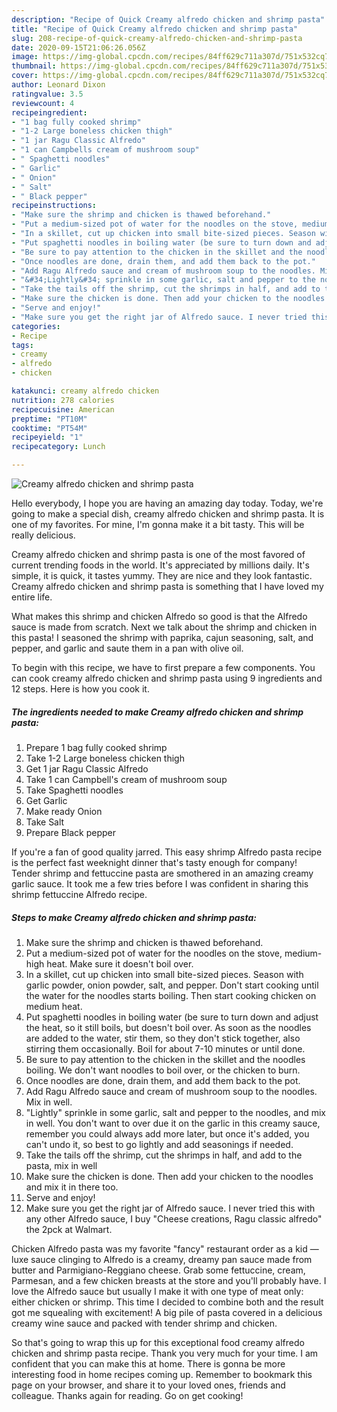 ```yaml
---
description: "Recipe of Quick Creamy alfredo chicken and shrimp pasta"
title: "Recipe of Quick Creamy alfredo chicken and shrimp pasta"
slug: 208-recipe-of-quick-creamy-alfredo-chicken-and-shrimp-pasta
date: 2020-09-15T21:06:26.056Z
image: https://img-global.cpcdn.com/recipes/84ff629c711a307d/751x532cq70/creamy-alfredo-chicken-and-shrimp-pasta-recipe-main-photo.jpg
thumbnail: https://img-global.cpcdn.com/recipes/84ff629c711a307d/751x532cq70/creamy-alfredo-chicken-and-shrimp-pasta-recipe-main-photo.jpg
cover: https://img-global.cpcdn.com/recipes/84ff629c711a307d/751x532cq70/creamy-alfredo-chicken-and-shrimp-pasta-recipe-main-photo.jpg
author: Leonard Dixon
ratingvalue: 3.5
reviewcount: 4
recipeingredient:
- "1 bag fully cooked shrimp"
- "1-2 Large boneless chicken thigh"
- "1 jar Ragu Classic Alfredo"
- "1 can Campbells cream of mushroom soup"
- " Spaghetti noodles"
- " Garlic"
- " Onion"
- " Salt"
- " Black pepper"
recipeinstructions:
- "Make sure the shrimp and chicken is thawed beforehand."
- "Put a medium-sized pot of water for the noodles on the stove, medium-high heat. Make sure it doesn&#39;t boil over."
- "In a skillet, cut up chicken into small bite-sized pieces. Season with garlic powder, onion powder, salt, and pepper. Don&#39;t start cooking until the water for the noodles starts boiling. Then start cooking chicken on medium heat."
- "Put spaghetti noodles in boiling water (be sure to turn down and adjust the heat, so it still boils, but doesn&#39;t boil over. As soon as the noodles are added to the water, stir them, so they don&#39;t stick together, also stirring them occasionally. Boil for about 7-10 minutes or until done."
- "Be sure to pay attention to the chicken in the skillet and the noodles boiling. We don&#39;t want noodles to boil over, or the chicken to burn."
- "Once noodles are done, drain them, and add them back to the pot."
- "Add Ragu Alfredo sauce and cream of mushroom soup to the noodles. Mix in well."
- "&#34;Lightly&#34; sprinkle in some garlic, salt and pepper to the noodles, and mix in well. You don&#39;t want to over due it on the garlic in this creamy sauce, remember you could always add more later, but once it&#39;s added, you can&#39;t undo it, so best to go lightly and add seasonings if needed."
- "Take the tails off the shrimp, cut the shrimps in half, and add to the pasta, mix in well"
- "Make sure the chicken is done. Then add your chicken to the noodles and mix it in there too."
- "Serve and enjoy!"
- "Make sure you get the right jar of Alfredo sauce. I never tried this with any other Alfredo sauce, I buy &#34;Cheese creations, Ragu classic alfredo&#34; the 2pck at Walmart."
categories:
- Recipe
tags:
- creamy
- alfredo
- chicken

katakunci: creamy alfredo chicken 
nutrition: 278 calories
recipecuisine: American
preptime: "PT10M"
cooktime: "PT54M"
recipeyield: "1"
recipecategory: Lunch

---
```



![Creamy alfredo chicken and shrimp pasta](https://img-global.cpcdn.com/recipes/84ff629c711a307d/751x532cq70/creamy-alfredo-chicken-and-shrimp-pasta-recipe-main-photo.jpg)

Hello everybody, I hope you are having an amazing day today. Today, we're going to make a special dish, creamy alfredo chicken and shrimp pasta. It is one of my favorites. For mine, I'm gonna make it a bit tasty. This will be really delicious.

Creamy alfredo chicken and shrimp pasta is one of the most favored of current trending foods in the world. It's appreciated by millions daily. It's simple, it is quick, it tastes yummy. They are nice and they look fantastic. Creamy alfredo chicken and shrimp pasta is something that I have loved my entire life.

What makes this shrimp and chicken Alfredo so good is that the Alfredo sauce is made from scratch. Next we talk about the shrimp and chicken in this pasta! I seasoned the shrimp with paprika, cajun seasoning, salt, and pepper, and garlic and saute them in a pan with olive oil.


To begin with this recipe, we have to first prepare a few components. You can cook creamy alfredo chicken and shrimp pasta using 9 ingredients and 12 steps. Here is how you cook it.

<!--inarticleads1-->

##### The ingredients needed to make Creamy alfredo chicken and shrimp pasta:

1. Prepare 1 bag fully cooked shrimp
1. Take 1-2 Large boneless chicken thigh
1. Get 1 jar Ragu Classic Alfredo
1. Take 1 can Campbell&#39;s cream of mushroom soup
1. Take  Spaghetti noodles
1. Get  Garlic
1. Make ready  Onion
1. Take  Salt
1. Prepare  Black pepper


If you&#39;re a fan of good quality jarred. This easy shrimp Alfredo pasta recipe is the perfect fast weeknight dinner that&#39;s tasty enough for company! Tender shrimp and fettuccine pasta are smothered in an amazing creamy garlic sauce. It took me a few tries before I was confident in sharing this shrimp fettuccine Alfredo recipe. 

<!--inarticleads2-->

##### Steps to make Creamy alfredo chicken and shrimp pasta:

1. Make sure the shrimp and chicken is thawed beforehand.
1. Put a medium-sized pot of water for the noodles on the stove, medium-high heat. Make sure it doesn&#39;t boil over.
1. In a skillet, cut up chicken into small bite-sized pieces. Season with garlic powder, onion powder, salt, and pepper. Don&#39;t start cooking until the water for the noodles starts boiling. Then start cooking chicken on medium heat.
1. Put spaghetti noodles in boiling water (be sure to turn down and adjust the heat, so it still boils, but doesn&#39;t boil over. As soon as the noodles are added to the water, stir them, so they don&#39;t stick together, also stirring them occasionally. Boil for about 7-10 minutes or until done.
1. Be sure to pay attention to the chicken in the skillet and the noodles boiling. We don&#39;t want noodles to boil over, or the chicken to burn.
1. Once noodles are done, drain them, and add them back to the pot.
1. Add Ragu Alfredo sauce and cream of mushroom soup to the noodles. Mix in well.
1. &#34;Lightly&#34; sprinkle in some garlic, salt and pepper to the noodles, and mix in well. You don&#39;t want to over due it on the garlic in this creamy sauce, remember you could always add more later, but once it&#39;s added, you can&#39;t undo it, so best to go lightly and add seasonings if needed.
1. Take the tails off the shrimp, cut the shrimps in half, and add to the pasta, mix in well
1. Make sure the chicken is done. Then add your chicken to the noodles and mix it in there too.
1. Serve and enjoy!
1. Make sure you get the right jar of Alfredo sauce. I never tried this with any other Alfredo sauce, I buy &#34;Cheese creations, Ragu classic alfredo&#34; the 2pck at Walmart.


Chicken Alfredo pasta was my favorite &#34;fancy&#34; restaurant order as a kid — luxe sauce clinging to Alfredo is a creamy, dreamy pan sauce made from butter and Parmigiano-Reggiano cheese. Grab some fettuccine, cream, Parmesan, and a few chicken breasts at the store and you&#39;ll probably have. I love the Alfredo sauce but usually I make it with one type of meat only: either chicken or shrimp. This time I decided to combine both and the result got me squealing with excitement! A big pile of pasta covered in a delicious creamy wine sauce and packed with tender shrimp and chicken. 

So that's going to wrap this up for this exceptional food creamy alfredo chicken and shrimp pasta recipe. Thank you very much for your time. I am confident that you can make this at home. There is gonna be more interesting food in home recipes coming up. Remember to bookmark this page on your browser, and share it to your loved ones, friends and colleague. Thanks again for reading. Go on get cooking!
